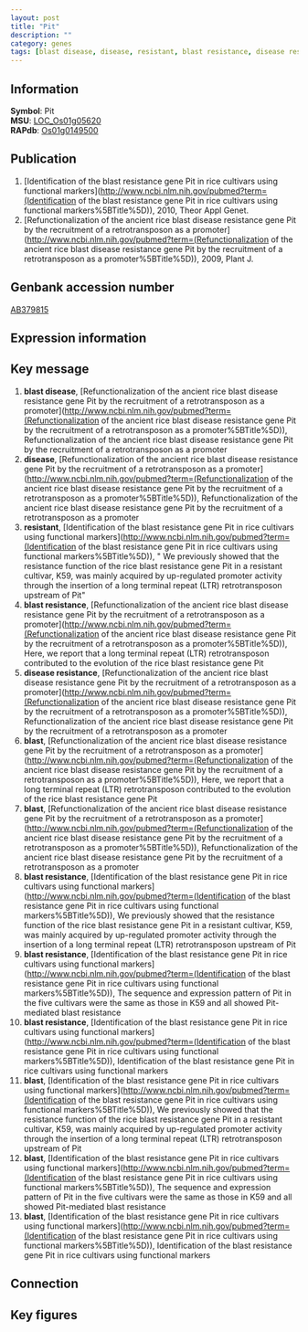 ```yaml
---
layout: post
title: "Pit"
description: ""
category: genes
tags: [blast disease, disease, resistant, blast resistance, disease resistance, blast, Gene]
---
```


## Information
__Symbol__: Pit  
__MSU__: [LOC_Os01g05620](http://rice.plantbiology.msu.edu/cgi-bin/ORF_infopage.cgi?orf=LOC_Os01g05620)  
__RAPdb__: [Os01g0149500](http://rapdb.dna.affrc.go.jp/viewer/gbrowse_details/irgsp1?name=Os01g0149500)  

## Publication
1. [Identification of the blast resistance gene Pit in rice cultivars using functional markers](http://www.ncbi.nlm.nih.gov/pubmed?term=(Identification of the blast resistance gene Pit in rice cultivars using functional markers%5BTitle%5D)), 2010, Theor Appl Genet.
2. [Refunctionalization of the ancient rice blast disease resistance gene Pit by the recruitment of a retrotransposon as a promoter](http://www.ncbi.nlm.nih.gov/pubmed?term=(Refunctionalization of the ancient rice blast disease resistance gene Pit by the recruitment of a retrotransposon as a promoter%5BTitle%5D)), 2009, Plant J.

## Genbank accession number
[AB379815](http://www.ncbi.nlm.nih.gov/nuccore/AB379815)

## Expression information

## Key message
1. __blast disease__, [Refunctionalization of the ancient rice blast disease resistance gene Pit by the recruitment of a retrotransposon as a promoter](http://www.ncbi.nlm.nih.gov/pubmed?term=(Refunctionalization of the ancient rice blast disease resistance gene Pit by the recruitment of a retrotransposon as a promoter%5BTitle%5D)), Refunctionalization of the ancient rice blast disease resistance gene Pit by the recruitment of a retrotransposon as a promoter
2. __disease__, [Refunctionalization of the ancient rice blast disease resistance gene Pit by the recruitment of a retrotransposon as a promoter](http://www.ncbi.nlm.nih.gov/pubmed?term=(Refunctionalization of the ancient rice blast disease resistance gene Pit by the recruitment of a retrotransposon as a promoter%5BTitle%5D)), Refunctionalization of the ancient rice blast disease resistance gene Pit by the recruitment of a retrotransposon as a promoter
3. __resistant__, [Identification of the blast resistance gene Pit in rice cultivars using functional markers](http://www.ncbi.nlm.nih.gov/pubmed?term=(Identification of the blast resistance gene Pit in rice cultivars using functional markers%5BTitle%5D)), " We previously showed that the resistance function of the rice blast resistance gene Pit in a resistant cultivar, K59, was mainly acquired by up-regulated promoter activity through the insertion of a long terminal repeat (LTR) retrotransposon upstream of Pit"
4. __blast resistance__, [Refunctionalization of the ancient rice blast disease resistance gene Pit by the recruitment of a retrotransposon as a promoter](http://www.ncbi.nlm.nih.gov/pubmed?term=(Refunctionalization of the ancient rice blast disease resistance gene Pit by the recruitment of a retrotransposon as a promoter%5BTitle%5D)),  Here, we report that a long terminal repeat (LTR) retrotransposon contributed to the evolution of the rice blast resistance gene Pit
5. __disease resistance__, [Refunctionalization of the ancient rice blast disease resistance gene Pit by the recruitment of a retrotransposon as a promoter](http://www.ncbi.nlm.nih.gov/pubmed?term=(Refunctionalization of the ancient rice blast disease resistance gene Pit by the recruitment of a retrotransposon as a promoter%5BTitle%5D)), Refunctionalization of the ancient rice blast disease resistance gene Pit by the recruitment of a retrotransposon as a promoter
6. __blast__, [Refunctionalization of the ancient rice blast disease resistance gene Pit by the recruitment of a retrotransposon as a promoter](http://www.ncbi.nlm.nih.gov/pubmed?term=(Refunctionalization of the ancient rice blast disease resistance gene Pit by the recruitment of a retrotransposon as a promoter%5BTitle%5D)),  Here, we report that a long terminal repeat (LTR) retrotransposon contributed to the evolution of the rice blast resistance gene Pit
7. __blast__, [Refunctionalization of the ancient rice blast disease resistance gene Pit by the recruitment of a retrotransposon as a promoter](http://www.ncbi.nlm.nih.gov/pubmed?term=(Refunctionalization of the ancient rice blast disease resistance gene Pit by the recruitment of a retrotransposon as a promoter%5BTitle%5D)), Refunctionalization of the ancient rice blast disease resistance gene Pit by the recruitment of a retrotransposon as a promoter
8. __blast resistance__, [Identification of the blast resistance gene Pit in rice cultivars using functional markers](http://www.ncbi.nlm.nih.gov/pubmed?term=(Identification of the blast resistance gene Pit in rice cultivars using functional markers%5BTitle%5D)),  We previously showed that the resistance function of the rice blast resistance gene Pit in a resistant cultivar, K59, was mainly acquired by up-regulated promoter activity through the insertion of a long terminal repeat (LTR) retrotransposon upstream of Pit
9. __blast resistance__, [Identification of the blast resistance gene Pit in rice cultivars using functional markers](http://www.ncbi.nlm.nih.gov/pubmed?term=(Identification of the blast resistance gene Pit in rice cultivars using functional markers%5BTitle%5D)),  The sequence and expression pattern of Pit in the five cultivars were the same as those in K59 and all showed Pit-mediated blast resistance
10. __blast resistance__, [Identification of the blast resistance gene Pit in rice cultivars using functional markers](http://www.ncbi.nlm.nih.gov/pubmed?term=(Identification of the blast resistance gene Pit in rice cultivars using functional markers%5BTitle%5D)), Identification of the blast resistance gene Pit in rice cultivars using functional markers
11. __blast__, [Identification of the blast resistance gene Pit in rice cultivars using functional markers](http://www.ncbi.nlm.nih.gov/pubmed?term=(Identification of the blast resistance gene Pit in rice cultivars using functional markers%5BTitle%5D)),  We previously showed that the resistance function of the rice blast resistance gene Pit in a resistant cultivar, K59, was mainly acquired by up-regulated promoter activity through the insertion of a long terminal repeat (LTR) retrotransposon upstream of Pit
12. __blast__, [Identification of the blast resistance gene Pit in rice cultivars using functional markers](http://www.ncbi.nlm.nih.gov/pubmed?term=(Identification of the blast resistance gene Pit in rice cultivars using functional markers%5BTitle%5D)),  The sequence and expression pattern of Pit in the five cultivars were the same as those in K59 and all showed Pit-mediated blast resistance
13. __blast__, [Identification of the blast resistance gene Pit in rice cultivars using functional markers](http://www.ncbi.nlm.nih.gov/pubmed?term=(Identification of the blast resistance gene Pit in rice cultivars using functional markers%5BTitle%5D)), Identification of the blast resistance gene Pit in rice cultivars using functional markers

## Connection

## Key figures


